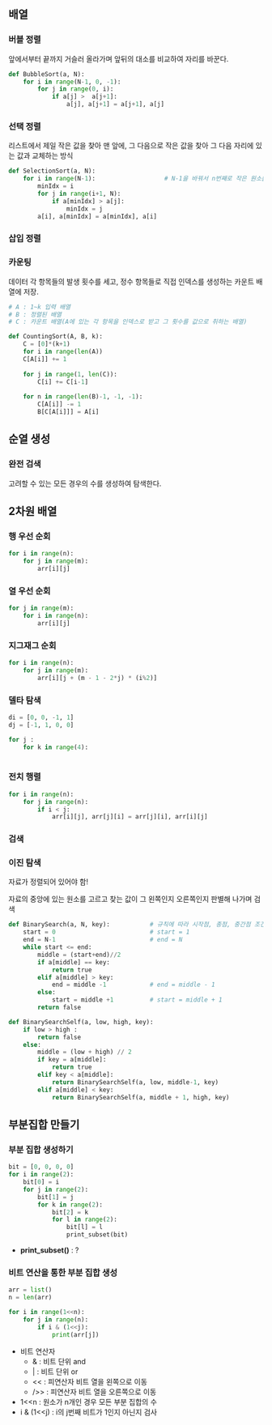 ## 배열

### 버블 정렬

앞에서부터 끝까지 거슬러 올라가며 앞뒤의 대소를 비교하여 자리를 바꾼다.

```python
def BubbleSort(a, N):
    for i in range(N-1, 0, -1):
        for j in range(0, i):
            if a[j] >  a[j+1]:
                a[j], a[j+1] = a[j+1], a[j]
```



### 선택 정렬

리스트에서 제일 작은 값을 찾아 맨 앞에, 그 다음으로 작은 값을 찾아 그 다음 자리에 있는 값과 교체하는 방식

```python
def SelectionSort(a, N):
    for i in range(N-1):                   # N-1을 바꿔서 n번째로 작은 원소를 찾을 수도 있음
        minIdx = i
        for j in range(i+1, N):
            if a[minIdx] > a[j]:
                minIdx = j
        a[i], a[minIdx] = a[minIdx], a[i]
```



### 삽입 정렬



### 카운팅

데이터 각 항목들의 발생 횟수를 세고, 정수 항목들로 직접 인덱스를 생성하는 카운트 배열에 저장.

```python
# A : 1~k 입력 배열
# B : 정렬된 배열
# C : 카운트 배열(A에 있는 각 항목을 인덱스로 받고 그 횟수를 값으로 취하는 배열)

def CountingSort(A, B, k):
    C = [0]*(k+1)
    for i in range(len(A))
    C[A[i]] += 1
    
    for j in range(1, len(C)):
        C[i] += C[i-1]
        
    for n in range(len(B)-1, -1, -1):
        C[A[i]] -= 1
        B[C[A[i]]] = A[i]
```



## 순열 생성

### 완전 검색

고려할 수 있는 모든 경우의 수를 생성하여 탐색한다.





## 2차원 배열

### 행 우선 순회

```python
for i in range(n):
    for j in range(m):
        arr[i][j]
```



### 열 우선 순회

```python
for j in range(m):
    for i in range(n):
        arr[i][j]
```



### 지그재그 순회

```python
for i in range(n):
    for j in range(m):
        arr[i][j + (m - 1 - 2*j) * (i%2)]
```



### 델타 탐색

```python
di = [0, 0, -1, 1]
dj = [-1, 1, 0, 0]

for j :
    for k in range(4):
        
```



### 전치 행렬

```python
for i in range(n):
    for j in range(n):
        if i < j:
            arr[i][j], arr[j][i] = arr[j][i], arr[i][j]
```





### 검색

### 이진 탐색

자료가 정렬되어 있어야 함!

자료의 중앙에 있는 원소를 고르고 찾는 값이 그 왼쪽인지 오른쪽인지 판별해 나가며 검색

```python
def BinarySearch(a, N, key):           # 규칙에 따라 시작점, 종점, 중간점 조건 달라질 수 있음
    start = 0                          # start = 1
    end = N-1                          # end = N
    while start <= end:
        middle = (start+end)//2
        if a[middle] == key:
            return true
        elif a[middle] > key:
            end = middle -1            # end = middle - 1
        else:
            start = middle +1          # start = middle + 1
        return false
```

```python
def BinarySearchSelf(a, low, high, key):
    if low > high : 
        return false
    else:
        middle = (low + high) // 2
        if key = a[middle]:
            return true
        elif key < a[middle]:
            return BinarySearchSelf(a, low, middle-1, key)
        elif a[middle] < key:
            return BinarySearchSelf(a, middle + 1, high, key)
```





## 부분집합 만들기

### 부분 집합 생성하기

```python
bit = [0, 0, 0, 0]
for i in range(2):
    bit[0] = i
    for j in range(2):
    	bit[1] = j
        for k in range(2):
    		bit[2] = k
            for l in range(2):
    			bit[l] = l
                print_subset(bit)
```

- **print_subset()** : ?



### 비트 연산을 통한 부분 집합 생성

```python
arr = list()
n = len(arr)

for i in range(1<<n):
    for j in range(n):
        if i & (1<<j):
            print(arr[j])
```

- 비트 연산자
  - & : 비트 단위 and
  - | : 비트 단위 or
  - << : 피연산자 비트 열을 왼쪽으로 이동
  - />> : 피연산자 비트 열을 오른쪽으로 이동
- 1<<n : 원소가 n개인 경우 모든 부분 집합의 수
- i & (1<<j) : i의 j번째 비트가 1인지 아닌지 검사